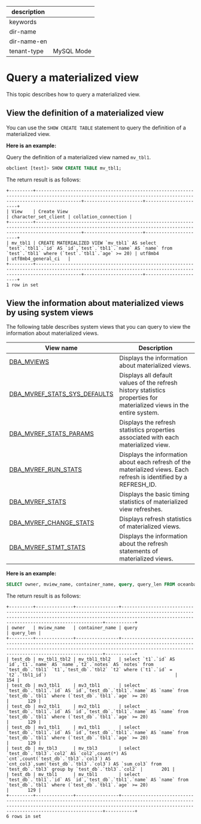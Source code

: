 | description |  |
|---|---|
| keywords |  |
| dir-name |  |
| dir-name-en |  |
| tenant-type | MySQL Mode |

# Query a materialized view

This topic describes how to query a materialized view.

## View the definition of a materialized view

You can use the `SHOW CREATE TABLE` statement to query the definition of a materialized view. 

**Here is an example:**

Query the definition of a materialized view named `mv_tbl1`. 

```sql
obclient [test]> SHOW CREATE TABLE mv_tbl1;
```

The return result is as follows:

```shell
+---------+-------------------------------------------------------------------------------------------------------------------------------------------------------------+----------------------+----------------------+
| View    | Create View                                                                                                                                                 | character_set_client | collation_connection |
+---------+-------------------------------------------------------------------------------------------------------------------------------------------------------------+----------------------+----------------------+
| mv_tbl1 | CREATE MATERIALIZED VIEW `mv_tbl1` AS select `test`.`tbl1`.`id` AS `id`,`test`.`tbl1`.`name` AS `name` from `test`.`tbl1` where (`test`.`tbl1`.`age` >= 20) | utf8mb4              | utf8mb4_general_ci   |
+---------+-------------------------------------------------------------------------------------------------------------------------------------------------------------+----------------------+----------------------+
1 row in set
```

## View the information about materialized views by using system views

The following table describes system views that you can query to view the information about materialized views.

| **View name** | **Description** |
|------------|--------------|
| [DBA_MVIEWS](../../../../../700.system-views/400.system-view-of-mysql-mode/200.dictionary-view-of-mysql-mode/27700.dba_mviews-of-mysql-mode.md) | Displays the information about materialized views.  |
| [DBA_MVREF_STATS_SYS_DEFAULTS](../../../../../700.system-views/400.system-view-of-mysql-mode/200.dictionary-view-of-mysql-mode/27800.dba_mvref_stats_sys_defaults-of-mysql-mode.md) | Displays all default values of the refresh history statistics properties for materialized views in the entire system.  |
| [DBA_MVREF_STATS_PARAMS](../../../../../700.system-views/400.system-view-of-mysql-mode/200.dictionary-view-of-mysql-mode/27900.dba_mvref_stats_params-of-mysql-mode.md) | Displays the refresh statistics properties associated with each materialized view.  |
| [DBA_MVREF_RUN_STATS](../../../../../700.system-views/400.system-view-of-mysql-mode/200.dictionary-view-of-mysql-mode/28000.dba_mvref_run_stats-of-mysql-mode.md) | Displays the information about each refresh of the materialized views. Each refresh is identified by a REFRESH_ID.  |
| [DBA_MVREF_STATS](../../../../../700.system-views/400.system-view-of-mysql-mode/200.dictionary-view-of-mysql-mode/28100.dba_mvref_stats-of-mysql-mode.md) | Displays the basic timing statistics of materialized view refreshes.  |
| [DBA_MVREF_CHANGE_STATS](../../../../../700.system-views/400.system-view-of-mysql-mode/200.dictionary-view-of-mysql-mode/28200.dba_mvref_change_stats-of-mysql-mode.md) | Displays refresh statistics of materialized views.  |
| [DBA_MVREF_STMT_STATS](../../../../../700.system-views/400.system-view-of-mysql-mode/200.dictionary-view-of-mysql-mode/28300.dba_mvref_stmt_stats-of-mysql-mode.md) | Displays the information about the refresh statements of materialized views.  |

**Here is an example:**

```sql
SELECT owner, mview_name, container_name, query, query_len FROM oceanbase.DBA_MVIEWS;
```

The return result is as follows:

```shell
+---------+--------------+----------------+-----------------------------------------------------------------------------------------------------------------------------------------------------------------------------------------------------------+-----------+
| owner   | mview_name   | container_name | query                                                                                                                                                                                                     | query_len |
+---------+--------------+----------------+-----------------------------------------------------------------------------------------------------------------------------------------------------------------------------------------------------------+-----------+
| test_db | mv_tbl1_tbl2 | mv_tbl1_tbl2   | select `t1`.`id` AS `id`,`t1`.`name` AS `name`,`t2`.`notes` AS `notes` from `test_db`.`tbl1` `t1`,`test_db`.`tbl2` `t2` where (`t1`.`id` = `t2`.`tbl1_id`)                                                |       154 |
| test_db | mv3_tbl1     | mv3_tbl1       | select `test_db`.`tbl1`.`id` AS `id`,`test_db`.`tbl1`.`name` AS `name` from `test_db`.`tbl1` where (`test_db`.`tbl1`.`age` >= 20)                                                                         |       129 |
| test_db | mv2_tbl1     | mv2_tbl1       | select `test_db`.`tbl1`.`id` AS `id`,`test_db`.`tbl1`.`name` AS `name` from `test_db`.`tbl1` where (`test_db`.`tbl1`.`age` >= 20)                                                                         |       129 |
| test_db | mv1_tbl1     | mv1_tbl1       | select `test_db`.`tbl1`.`id` AS `id`,`test_db`.`tbl1`.`name` AS `name` from `test_db`.`tbl1` where (`test_db`.`tbl1`.`age` >= 20)                                                                         |       129 |
| test_db | mv_tbl3      | mv_tbl3        | select `test_db`.`tbl3`.`col2` AS `col2`,count(*) AS `cnt`,count(`test_db`.`tbl3`.`col3`) AS `cnt_col3`,sum(`test_db`.`tbl3`.`col3`) AS `sum_col3` from `test_db`.`tbl3` group by `test_db`.`tbl3`.`col2` |       201 |
| test_db | mv_tbl1      | mv_tbl1        | select `test_db`.`tbl1`.`id` AS `id`,`test_db`.`tbl1`.`name` AS `name` from `test_db`.`tbl1` where (`test_db`.`tbl1`.`age` >= 20)                                                                         |       129 |
+---------+--------------+----------------+-----------------------------------------------------------------------------------------------------------------------------------------------------------------------------------------------------------+-----------+
6 rows in set
```
